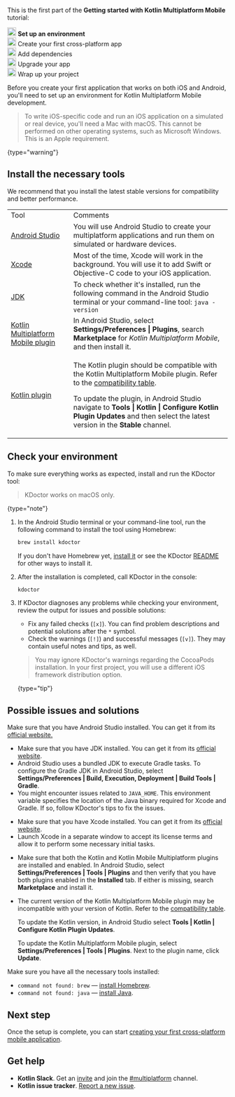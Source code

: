[//]: # (title: Set up an environment)

<microformat>
    <p>This is the first part of the <strong>Getting started with Kotlin Multiplatform Mobile</strong> tutorial:</p>
    <p><img src="icon-1.svg" width="20" alt="First step"/> <strong>Set up an environment</strong><br/><img src="icon-2-todo.svg" width="20" alt="Second step"/> Create your first cross-platform app<br/><img src="icon-3-todo.svg" width="20" alt="Third step"/> Add dependencies<br/><img src="icon-4-todo.svg" width="20" alt="Fourth step"/> Upgrade your app<br/><img src="icon-5-todo.svg" width="20" alt="Fifth step"/> Wrap up your project</p>
</microformat>

Before you create your first application that works on both iOS and Android, you'll need to set up an environment for Kotlin Multiplatform
Mobile development.

> To write iOS-specific code and run an iOS application on a simulated or real device, you'll need a Mac with macOS.
> This cannot be performed on other operating systems, such as Microsoft Windows. This is an Apple requirement.
>
{type="warning"}

## Install the necessary tools

We recommend that you install the latest stable versions for compatibility and better performance.

<table>
   <tr>
      <td>Tool</td>
      <td>Comments</td>
   </tr>
    <tr>
        <td><a href="https://developer.android.com/studio">Android Studio</a></td>
        <td>You will use Android Studio to create your multiplatform applications and run them on simulated or hardware devices.</td>
    </tr>
    <tr>
        <td><a href="https://apps.apple.com/us/app/xcode/id497799835">Xcode</a></td>
        <td>Most of the time, Xcode will work in the background. You will use it to add Swift or Objective-C code to your iOS application.</td>
   </tr>
   <tr>
        <td><a href="https://www.oracle.com/java/technologies/javase-downloads.html">JDK</a></td>
        <td>To check whether it's installed, run the following command in the Android Studio terminal or your command-line tool: <code style="block"
            lang="bash">java -version</code></td>
   </tr>
   <tr>
        <td><a href="multiplatform-mobile-plugin-releases.md">Kotlin Multiplatform Mobile plugin</a></td>
        <td>In Android Studio, select <strong>Settings/Preferences | Plugins</strong>, search <strong>Marketplace</strong> for <i>Kotlin Multiplatform Mobile</i>, and then install it.</td>
   </tr>
   <tr>
        <td><a href="plugin-releases.md#update-to-a-new-release">Kotlin plugin</a></td>
        <td><p>The Kotlin plugin should be compatible with the Kotlin Multiplatform Mobile plugin. Refer to the <a href="multiplatform-mobile-plugin-releases.md#release-details">compatibility table</a>.</p>
            <p>To update the plugin, in Android Studio navigate to <strong>Tools | Kotlin | Configure Kotlin Plugin Updates</strong> and then select the latest version in the <strong>Stable</strong> channel.</p></td>
   </tr>
</table>

## Check your environment

To make sure everything works as expected, install and run the KDoctor tool:

> KDoctor works on macOS only.
>
{type="note"}

1. In the Android Studio terminal or your command-line tool, run the following command to install the tool using Homebrew:

    ```bash
    brew install kdoctor
    ```

   If you don't have Homebrew yet, [install it](https://brew.sh/) or see the KDoctor [README](https://github.com/Kotlin/kdoctor#installation) for other ways to install it.
2. After the installation is completed, call KDoctor in the console: 

    ```bash
    kdoctor
    ```

3. If KDoctor diagnoses any problems while checking your environment, review the output for issues and possible solutions:

   * Fix any failed checks (`[x]`). You can find problem descriptions and potential solutions after the `*` symbol.
   * Check the warnings (`[!]`) and successful messages (`[v]`). They may contain useful notes and tips, as well.
   
   > You may ignore KDoctor's warnings regarding the CocoaPods installation. In your first project, you will use a
   > different iOS framework distribution option.
   >
   {type="tip"}

## Possible issues and solutions

<deflist collapsible="true">
   <def title="Android Studio">
      Make sure that you have Android Studio installed. You can get it from its <a href="https://developer.android.com/studio">official website.</a>
   </def>
   <def title="Java and JDK">
      <list>
         <ul>
            <li>Make sure that you have JDK installed. You can get it from its <a href="https://www.oracle.com/java/technologies/javase-downloads.html">official website</a>.</li>
           <li>Android Studio uses a bundled JDK to execute Gradle tasks. To configure the Gradle JDK in Android Studio, select <strong>Settings/Preferences | Build, Execution, Deployment | Build Tools | Gradle</strong>.</li>
           <li>You might encounter issues related to <code>JAVA_HOME</code>. This environment variable specifies the location of the Java binary required for Xcode and Gradle. If so, follow KDoctor's tips to fix the issues.</li>
         </ul>
      </list>
   </def>
   <def title="Xcode">
      <ul>
         <li>Make sure that you have Xcode installed. You can get it from its <a href="https://developer.apple.com/xcode/">official website</a>.</li>
         <li>Launch Xcode in a separate window to accept its license terms and allow it to perform some necessary initial tasks.</li>
      </ul>
   </def>
   <def title="Kotlin plugins">
        <list>
            <ul>
               <li>Make sure that both the Kotlin and Kotlin Mobile Multiplatform plugins are installed and enabled. In Android Studio, select <strong>Settings/Preferences | Tools | Plugins</strong> and then
              verify that you have both plugins enabled in the <strong>Installed</strong> tab. If either is missing, search <strong>Marketplace</strong> and install it.
              </li>
              <li>
                  <p>The current version of the Kotlin Multiplatform Mobile plugin may be incompatible with your version of Kotlin. Refer to the <a href="https://kotlinlang.org/docs/multiplatform-mobile-plugin-releases.html#release-details">compatibility table</a>.</p>
                  <p>To update the Kotlin version, in Android Studio select <strong>Tools | Kotlin | Configure Kotlin Plugin Updates</strong>.</p>
                  <p>To update the Kotlin Multiplatform Mobile plugin, select <strong>Settings/Preferences | Tools | Plugins</strong>. Next to the plugin name, click <strong>Update</strong>.</p>
              </li>
            </ul>
         </list>
   </def>
   <def title="Command line">
         <list>
            <p>Make sure you have all the necessary tools installed:</p>
            <ul>
              <li><code>command not found: brew</code> — <a href="https://brew.sh/">install Homebrew</a>.</li>
              <li><code>command not found: java</code> — <a href="https://www.oracle.com/java/technologies/javase-downloads.html">install Java</a>.</li>
           </ul>
         </list>
    </def>
</deflist>

## Next step

Once the setup is complete, you can start [creating your first cross-platform mobile application](multiplatform-mobile-create-first-app.md).

## Get help

* **Kotlin Slack**. Get an [invite](https://surveys.jetbrains.com/s3/kotlin-slack-sign-up) and join the [#multiplatform](https://kotlinlang.slack.com/archives/C3PQML5NU) channel.
* **Kotlin issue tracker**. [Report a new issue](https://youtrack.jetbrains.com/newIssue?project=KT).